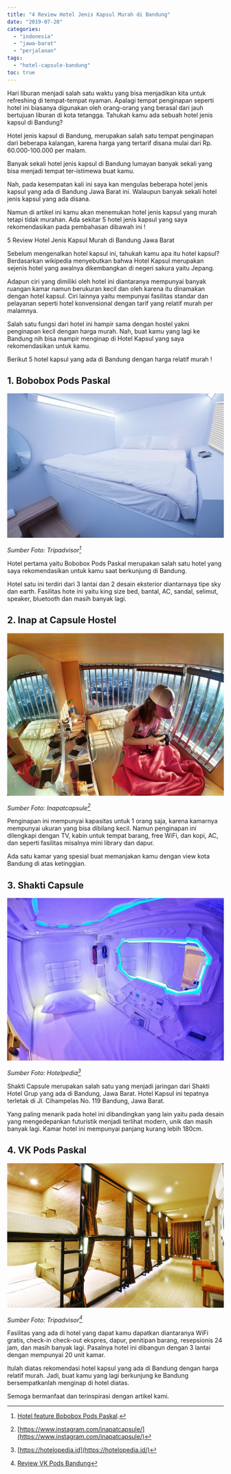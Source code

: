 ```yaml
---
title: "4 Review Hotel Jenis Kapsul Murah di Bandung"
date: "2019-07-20"
categories: 
  - "indonesia"
  - "jawa-barat"
  - "perjalanan"
tags: 
  - "hotel-capsule-bandung"
toc: true
---
```


Hari liburan menjadi salah satu waktu yang bisa menjadikan kita untuk refreshing di tempat-tempat nyaman. Apalagi tempat penginapan seperti hotel ini biasanya digunakan oleh orang-orang yang berasal dari jauh bertujuan liburan di kota tetangga. Tahukah kamu ada sebuah hotel jenis kapsul di Bandung?

Hotel jenis kapsul di Bandung, merupakan salah satu tempat penginapan dari beberapa kalangan, karena harga yang tertarif disana mulai dari Rp. 60.000-100.000 per malam.

Banyak sekali hotel jenis kapsul di Bandung lumayan banyak sekali yang bisa menjadi tempat ter-istimewa buat kamu.

Nah, pada kesempatan kali ini saya kan mengulas beberapa hotel jenis kapsul yang ada di Bandung Jawa Barat ini. Walaupun banyak sekali hotel jenis kapsul yang ada disana.

Namun di artikel ini kamu akan menemukan hotel jenis kapsul yang murah tetapi tidak murahan. Ada sekitar 5 hotel jenis kapsul yang saya rekomendasikan pada pembahasan dibawah ini !

5 Review Hotel Jenis Kapsul Murah di Bandung Jawa Barat

Sebelum mengenalkan hotel kapsul ini, tahukah kamu apa itu hotel kapsul? Berdasarkan wikipedia menyebutkan bahwa Hotel Kapsul merupakan sejenis hotel yang awalnya dikembangkan di negeri sakura yaitu Jepang.

Adapun ciri yang dimiliki oleh hotel ini diantaranya mempunyai banyak ruangan kamar namun berukuran kecil dan oleh karena itu dinamakan dengan hotel kapsul. Ciri lainnya yaitu mempunyai fasilitas standar dan pelayanan seperti hotel konvensional dengan tarif yang relatif murah per malamnya.

Salah satu fungsi dari hotel ini hampir sama dengan hostel yakni penginapan kecil dengan harga murah. Nah, buat kamu yang lagi ke Bandung nih bisa mampir menginap di Hotel Kapsul yang saya rekomendasikan untuk kamu.

Berikut 5 hotel kapsul yang ada di Bandung dengan harga relatif murah !

## 1. Bobobox Pods Paskal

![](images/bobobox-1024x682.jpg)

*Sumber Foto: Tripadvisor[^1]*

[^1]: [Hotel feature Bobobox Pods Paskal](https://www.tripadvisor.com/Hotel_Feature-g297704-d14789748-zft1-Bobobox_Pods_Paskal.html).

Hotel pertama yaitu Bobobox Pods Paskal merupakan salah satu hotel yang saya rekomendasikan untuk kamu saat berkunjung di Bandung.

Hotel satu ini terdiri dari 3 lantai dan 2 desain eksterior diantarnaya tipe sky dan earth. Fasilitas hote ini yaitu king size bed, bantal, AC, sandal, selimut, speaker, bluetooth dan masih banyak lagi.

## 2. Inap at Capsule Hostel

![](images/inap-capsule-hotel-1024x768.jpg)

*Sumber Foto:  Inapatcapsule[^2]*

[^2]: [https://www.instagram.com/inapatcapsule/](https://www.instagram.com/inapatcapsule/)

Penginapan ini mempunyai kapasitas untuk 1 orang saja, karena kamarnya mempunyai ukuran yang bisa dibilang kecil. Namun penginapan ini dilengkapi dengan TV, kabin untuk tempat barang, free WiFi, dan kopi, AC, dan seperti fasilitas misalnya mini library dan dapur.

Ada satu kamar yang spesial buat memanjakan kamu dengan view kota Bandung di atas ketinggian.

## 3. Shakti Capsule

![](images/shakti-capsule-hotel-1024x768.jpg)

*Sumber Foto: Hotelpedia[^3]*

[^3]: [https://hotelopedia.id](https://hotelopedia.id/)

Shakti Capsule merupakan salah satu yang menjadi jaringan dari Shakti Hotel Grup yang ada di Bandung, Jawa Barat. Hotel Kapsul ini tepatnya terletak di Jl. Cihampelas No. 119 Bandung, Jawa Barat.

Yang paling menarik pada hotel ini dibandingkan yang lain yaitu pada desain yang mengedepankan futuristik menjadi terlihat modern, unik dan masih banyak lagi. Kamar hotel ini mempunyai panjang kurang lebih 180cm.

## 4. VK Pods Paskal

![](images/vk-pods-bandung-1024x683.jpg)

*Sumber Foto: Tripadvisor[^4]*

[^4]: [Review VK Pods Bandung](https://www.tripadvisor.com/Hotel_Review-g297704-d14120592-Reviews-VK_Pods_Bandung-Bandung_West_Java_Java.html)

Fasilitas yang ada di hotel yang dapat kamu dapatkan diantaranya WiFi gratis, check-in check-out ekspres, dapur, penitipan barang, resepsionis 24 jam, dan masih banyak lagi. Pasalnya hotel ini dibangun dengan 3 lantai dengan mempunyai 20 unit kamar.

Itulah diatas rekomendasi hotel kapsul yang ada di Bandung dengan harga relatif murah. Jadi, buat kamu yang lagi berkunjung ke Bandung bersempatkanlah menginap di hotel diatas.

Semoga bermanfaat dan terinspirasi dengan artikel kami.
